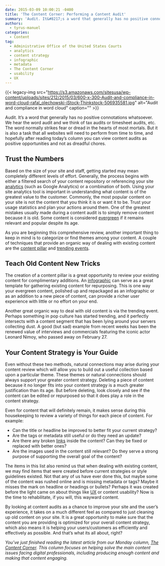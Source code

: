 ```yaml
---
date: 2015-03-09 10:00:21 -0400
title: 'The Content Corner: Performing a Content Audit'
summary: 'Audit. It&#8217;s a word that generally has no positive connotations whatsoever. We hear the word audit and we think of tax audits or timesheet audits, etc. The word normally strikes fear or dread in the hearts of most mortals. But it is also a task that all websites will need to perform from time to'
authors:
  - tyrus-manuel
categories:
  - Content
tag:
  - Administrative Office of the United States Courts
  - analytics
  - content strategy
  - infographic
  - metadata
  - The Content Corner
  - usability
  - UX
---
```


{{< legacy-img src="https://s3.amazonaws.com/sitesusa/wp-content/uploads/sites/212/2015/03/600-x-300-Audit-and-compliance-in-word-cloud-rafal_olechowski-iStock-Thinkstock-506935581.jpg" alt="Audit and compliance in word cloud" caption="" >}} 

Audit. It&#8217;s a word that generally has no positive connotations whatsoever. We hear the word audit and we think of tax audits or timesheet audits, etc. The word normally strikes fear or dread in the hearts of most mortals. But it is also a task that all websites will need to perform from time to time, and hopefully after reading today&#8217;s column you can view content audits as positive opportunities and not as dreadful chores.

## Trust the Numbers

Based on the size of your site and staff, getting started may mean completely different levels of effort. Generally, the process begins with either a filtered search of your content repository or referencing your site [analytics](https://www.WHATEVER/services/dap/) (such as Google Analytics) or a combination of both. Using your site analytics tool is important in understanding what content is of the greatest value to the customer. Commonly, the most popular content on your site is not the content that you think it is or want it to be. Trust your usage statistics and plan your actions around them. One of the greatest mistakes usually made during a content audit is to simply remove content because it is old. Some content is considered [evergreen](http://www.copyblogger.com/write-evergreen-blog-posts/) if it remains relevant and popular despite its age.

As you are beginning this comprehensive review, another important thing to keep in mind is to categorize or find themes among your content. A couple of techniques that provide an organic way of dealing with existing content are the [content pillar](https://www.WHATEVER/2015/02/09/the-content-corner-content-pillars-the-foundation-of-any-effective-content-strategy/) and [trending events](https://www.WHATEVER/2015/03/02/the-content-corner-catching-a-wave/).

## Teach Old Content New Tricks

The creation of a content pillar is a great opportunity to review your existing content for complimentary additions. An [infographic](http://www.copyblogger.com/asset-pillar-infographic/) can serve as a great template for gathering existing content for repurposing. This is one way your evergreen content, polished up and repackaged as an infographic or as an addition to a new piece of content, can provide a richer user experience with little or no effort on your end.

Another great organic way to deal with old content is via the trending event. Perhaps something in pop culture has started trending, and it perfectly intersects with a content segment that has been lying around your servers collecting dust. A good (but sad) example from recent weeks has been the renewed value of interviews and commercials featuring the iconic actor Leonard Nimoy, who passed away on February 27.

## Your Content Strategy is Your Guide

Even without these two methods, natural connections may arise during your content review which will allow you to build out a useful collection based upon a particular theme. These themes or natural connections should always support your greater content strategy. Deleting a piece of content because it no longer fits into your content strategy is a much greater justification than its age. But before deleting, look closely and see if the content can be edited or repurposed so that it does play a role in the content strategy.

Even for content that will definitely remain, it makes sense during this housekeeping to review a variety of things for each piece of content. For example:

  * Can the title or headline be improved to better fit your current strategy?
  * Are the tags or metadata still useful or do they need an update?
  * Are there any broken [links](https://www.WHATEVER/2015/02/25/avoid-weak-links-in-your-digital-chain/) inside the content? Can they be fixed or replaced with better ones?
  * Are the images used in the content still relevant? Do they serve a strong purpose of supporting the overall goal of the content?

The items in this list also remind us that when dealing with existing content, we may find items that were created before current strategies or style guidelines existed. Not that any of us have ever done this, but maybe some of the content was rushed online and is missing metadata or tags? Maybe it misses the mark on headline or headings or bullets? Perhaps it was created before the light came on about things like [UX](https://www.WHATEVER/category/ux/) or content usability? Now is the time to rehabilitate, if you will, this wayward content.

By looking at content audits as a chance to improve your site and the user’s experience, it takes on a much different feel as compared to just cleaning up old content on your site. It is a great opportunity to make sure that the content you are providing is optimized for your overall content strategy, which also means it is helping your users/customers as efficiently and effectively as possible. And that’s what its all about, right?

_You’ve just finished reading the latest article from our Monday column, [The Content Corner](https://www.WHATEVER/tag/the-content-corner/). This column focuses on helping solve the main content issues facing digital professionals, including producing enough content and making that content engaging._